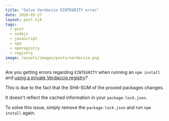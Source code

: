 ```yaml
---
title: "Solve Verdaccio EINTEGRITY error"
date: 2020-05-27
layout: post.njk
tags:
  - post
  - nodejs
  - javascript
  - npm
  - npmregistry
  - registry
image: /assets/images/posts/verdaccio.png
---
```


Are you getting errors regarding `EINTEGRITY` when running an `npm install` and [using a private Verdaccio registry](/posts/2020-05-15-Setting-up-a-Verdaccio-npm-registry/)?

This is due to the fact that the SHA-SUM of the proxied packages changes.

It doesn't reflect the cached information in your `package-lock.json`.

To solve this issue, simply remove the `package-lock.json` and run `npm install` again.
